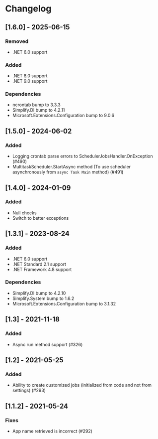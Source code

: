 # Changelog

## [1.6.0] - 2025-06-15

### Removed

- .NET 6.0 support

### Added

- .NET 8.0 support
- .NET 9.0 support

### Dependencies

- ncrontab bump to 3.3.3
- Simplify.DI bump to 4.2.11
- Microsoft.Extensions.Configuration bump to 9.0.6

## [1.5.0] - 2024-06-02

### Added

- Logging crontab parse errors to SchedulerJobsHandler.OnException (#490)
- MultitaskScheduler.StartAsync method (To use scheduler asynchronously from `async Task Main` method) (#491)

## [1.4.0] - 2024-01-09

### Added

- Null checks
- Switch to better exceptions

## [1.3.1] - 2023-08-24

### Added

- .NET 6.0 support
- .NET Standard 2.1 support
- .NET Framework 4.8 support

### Dependencies

- Simplify.DI bump to 4.2.10
- Simplify.System bump to 1.6.2
- Microsoft.Extensions.Configuration bump to 3.1.32

## [1.3] - 2021-11-18

### Added

- Async run method support (#326)

## [1.2] - 2021-05-25

### Added

- Ability to create customized jobs (initialized from code and not from settings) (#293)

## [1.1.2] - 2021-05-24

### Fixes

- App name retrieved is incorrect (#292)
